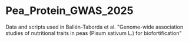 # Pea_Protein_GWAS_2025
Data and scripts used in Ballén-Taborda et al. "Genome-wide association studies of nutritional traits in peas (Pisum sativum L.) for biofortification"

